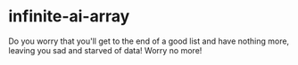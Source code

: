 # infinite-ai-array
Do you worry that you'll get to the end of a good list and have nothing more, leaving you sad and starved of data! Worry no more!
